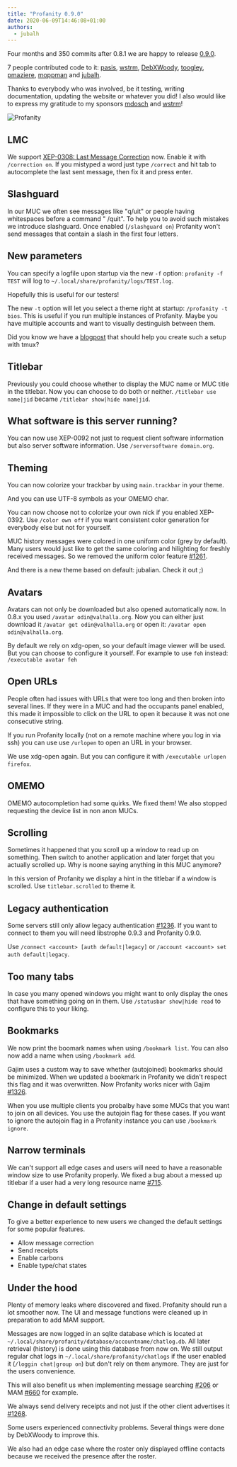 ```yaml
---
title: "Profanity 0.9.0"
date: 2020-06-09T14:46:08+01:00
authors:
  - jubalh
---
```


Four months and 350 commits after 0.8.1 we are happy to release [0.9.0](https://github.com/profanity-im/profanity/releases/tag/0.9.0).

7 people contributed code to it: [pasis](https://github.com/pasis), [wstrm](https://github.com/wstrm), [DebXWoody](https://github.com/DebXWoody), [toogley](https://github.com/toogley), [pmaziere](https://github.com/pmaziere), [moppman](https://github.com/moppman) and [jubalh](https://github.com/jubalh).

Thanks to everybody who was involved, be it testing, writing documentation, updating the website or whatever you did!
I also would like to express my gratitude to my sponsors [mdosch](https://github.com/mdosch) and [wstrm](https://github.com/wstrm)!

![Profanity](/blog/img/profanity-rel-090.png)

## LMC
We support [XEP-0308: Last Message Correction](https://xmpp.org/extensions/xep-0308.html) now.
Enable it with `/correction on`. If you mistyped a word just type `/correct` and hit tab to autocomplete the last sent message, then fix it and press enter.

## Slashguard
In our MUC we often see messages like "q/uit" or people having whitespaces before a command " /quit".
To help you to avoid such mistakes we introduce slashguard.
Once enabled (`/slashguard on`) Profanity won't send messages that contain a slash in the first four letters.

## New parameters
You can specify a logfile upon startup via the new `-f` option:
`profanity -f TEST` will log to `~/.local/share/profanity/logs/TEST.log`.

Hopefully this is useful for our testers!

The new `-t` option will let you select a theme right at startup: `/profanity -t bios`.
This is useful if you run multiple instances of Profanity. Maybe you have multiple accounts and want to visually destinguish between them.

Did you know we have a [blogpost](https://profanity-im.github.io/blog/post/how-to-run-profanity-instances-within-tmux/) that should help you create such a setup with tmux?

## Titlebar
Previously you could choose whether to display the MUC name or MUC title in the titlebar. Now you can choose to do both or neither.
`/titlebar use name|jid` became `/titlebar show|hide name|jid`.

## What software is this server running?
You can now use XEP-0092 not just to request client software information but also server software information.
Use `/serversoftware domain.org`.

## Theming
You can now colorize your trackbar by using `main.trackbar` in your theme.

And you can use UTF-8 symbols as your OMEMO char.

You can now choose not to colorize your own nick if you enabled XEP-0392.
Use `/color own off` if you want consistent color generation for everybody else but not for yourself.

MUC history messages were colored in one uniform color (grey by default). Many users would just like to get the same coloring and hilighting for freshly received messages. So we removed the uniform color feature [#1261](https://github.com/profanity-im/profanity/issues/1261).

And there is a new theme based on default: jubalian. Check it out ;)

## Avatars
Avatars can not only be downloaded but also opened automatically now.
In 0.8.x you used `/avatar odin@valhalla.org`.
Now you can either just download it `/avatar get odin@valhalla.org` or open it: `/avatar open odin@valhalla.org`.

By default we rely on xdg-open, so your default image viewer will be used.
But you can choose to configure it yourself. For example to use `feh` instead: `/executable avatar feh`

## Open URLs
People often had issues with URLs that were too long and then broken into several lines. If they were in a MUC and had the occupants panel enabled, this made it impossible to click on the URL to open it because it was not one consecutive string.

If you run Profanity locally (not on a remote machine where you log in via ssh) you can use use `/urlopen` to open an URL in your browser.

We use xdg-open again. But you can configure it with `/executable urlopen firefox`.

## OMEMO
OMEMO autocompletion had some quirks. We fixed them!
We also stopped requesting the device list in non anon MUCs.

## Scrolling
Sometimes it happened that you scroll up a window to read up on something. Then switch to another application and later forget that you actually scrolled up. Why is noone saying anything in this MUC anymore?

In this version of Profanity we display a hint in the titlebar if a window is scrolled. Use `titlebar.scrolled` to theme it.

## Legacy authentication
Some servers still only allow legacy authentication [#1236](https://github.com/profanity-im/profanity/issues/1236).
If you want to connect to them you will need libstrophe 0.9.3 and Profanity 0.9.0.

Use `/connect <account> [auth default|legacy]` or `/account <account> set auth default|legacy`.

## Too many tabs
In case you many opened windows you might want to only display the ones that have something going on in them.
Use `/statusbar show|hide read` to configure this to your liking.

## Bookmarks
We now print the boomark names when using `/bookmark list`. You can also now add a name when using `/bookmark add`.

Gajim uses a custom way to save whether (autojoined) bookmarks should be minimized. When we updated a bookmark in Profanity we didn't respect this flag and it was overwritten. Now Profanity works nicer with Gajim [#1326](https://github.com/profanity-im/profanity/issues/1326).

When you use multiple clients you probalby have some MUCs that you want to join on all devices. You use the autojoin flag for these cases.
If you want to ignore the autojoin flag in a Profanity instance you can use `/bookmark ignore`.

## Narrow terminals
We can't support all edge cases and users will need to have a reasonable window size to use Profanity properly.
We fixed a bug about a messed up titlebar if a user had a very long resource name [#715](https://github.com/profanity-im/profanity/issues/715).

## Change in default settings
To give a better experience to new users we changed the default settings for some popular features.

* Allow message correction
* Send receipts
* Enable carbons
* Enable type/chat states

## Under the hood
Plenty of memory leaks where discovered and fixed. Profanity should run a lot smoother now.
The UI and message functions were cleaned up in preparation to add MAM support.

Messages are now logged in an sqlite database which is located at `~/.local/share/profanity/database/accountname/chatlog.db`.
All later retrieval (history) is done using this database from now on. We still output regular chat logs in `~/.local/share/profanity/chatlogs` if the user enabled it (`/loggin chat|group on`) but don't rely on them anymore. They are just for the users convenience.

This will also benefit us when implementing message searching [#206](https://github.com/profanity-im/profanity/issues/206) or MAM [#660](https://github.com/profanity-im/profanity/issues/660) for example.

We always send delivery receipts and not just if the other client advertises it [#1268](https://github.com/profanity-im/profanity/issues/1268).

Some users experienced connectivity problems. Several things were done by DebXWoody to improve this.

We also had an edge case where the roster only displayed offline contacts because we received the presence after the roster.
